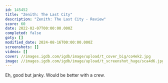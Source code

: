 ```yaml
---
id: 145452
title: "Zenith: The Last City"
description: "Zenith: The Last City - Review"
score: 60
date: 2022-02-07T00:00:00.000Z
completed: false
goty: []
modified_date: 2024-08-16T00:00:00.000Z
screenshots: []
videos: []
cover: //images.igdb.com/igdb/image/upload/t_cover_big/co4ek2.jpg
image: //images.igdb.com/igdb/image/upload/t_screenshot_huge/sca4d6.jpg
---
```

Eh, good but janky. Would be better with a crew.